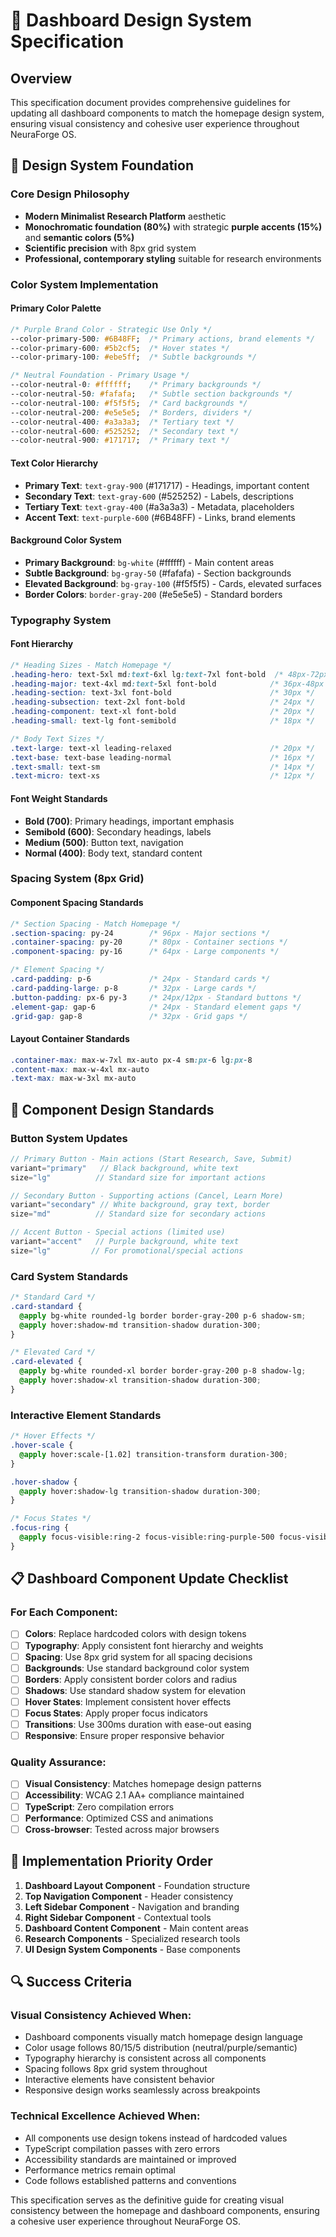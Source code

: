 # 🎨 Dashboard Design System Specification

## Overview

This specification document provides comprehensive guidelines for updating all dashboard components to match the homepage design system, ensuring visual consistency and cohesive user experience throughout NeuraForge OS.

## 🎯 Design System Foundation

### Core Design Philosophy
- **Modern Minimalist Research Platform** aesthetic
- **Monochromatic foundation (80%)** with strategic **purple accents (15%)** and **semantic colors (5%)**
- **Scientific precision** with 8px grid system
- **Professional, contemporary styling** suitable for research environments

### Color System Implementation

#### Primary Color Palette
```css
/* Purple Brand Color - Strategic Use Only */
--color-primary-500: #6B48FF;  /* Primary actions, brand elements */
--color-primary-600: #5b2cf5;  /* Hover states */
--color-primary-100: #ebe5ff;  /* Subtle backgrounds */

/* Neutral Foundation - Primary Usage */
--color-neutral-0: #ffffff;    /* Primary backgrounds */
--color-neutral-50: #fafafa;   /* Subtle section backgrounds */
--color-neutral-100: #f5f5f5;  /* Card backgrounds */
--color-neutral-200: #e5e5e5;  /* Borders, dividers */
--color-neutral-400: #a3a3a3;  /* Tertiary text */
--color-neutral-600: #525252;  /* Secondary text */
--color-neutral-900: #171717;  /* Primary text */
```

#### Text Color Hierarchy
- **Primary Text**: `text-gray-900` (#171717) - Headings, important content
- **Secondary Text**: `text-gray-600` (#525252) - Labels, descriptions
- **Tertiary Text**: `text-gray-400` (#a3a3a3) - Metadata, placeholders
- **Accent Text**: `text-purple-600` (#6B48FF) - Links, brand elements

#### Background Color System
- **Primary Background**: `bg-white` (#ffffff) - Main content areas
- **Subtle Background**: `bg-gray-50` (#fafafa) - Section backgrounds
- **Elevated Background**: `bg-gray-100` (#f5f5f5) - Cards, elevated surfaces
- **Border Colors**: `border-gray-200` (#e5e5e5) - Standard borders

### Typography System

#### Font Hierarchy
```css
/* Heading Sizes - Match Homepage */
.heading-hero: text-5xl md:text-6xl lg:text-7xl font-bold  /* 48px-72px */
.heading-major: text-4xl md:text-5xl font-bold            /* 36px-48px */
.heading-section: text-3xl font-bold                      /* 30px */
.heading-subsection: text-2xl font-bold                   /* 24px */
.heading-component: text-xl font-bold                     /* 20px */
.heading-small: text-lg font-semibold                     /* 18px */

/* Body Text Sizes */
.text-large: text-xl leading-relaxed                      /* 20px */
.text-base: text-base leading-normal                      /* 16px */
.text-small: text-sm                                      /* 14px */
.text-micro: text-xs                                      /* 12px */
```

#### Font Weight Standards
- **Bold (700)**: Primary headings, important emphasis
- **Semibold (600)**: Secondary headings, labels
- **Medium (500)**: Button text, navigation
- **Normal (400)**: Body text, standard content

### Spacing System (8px Grid)

#### Component Spacing Standards
```css
/* Section Spacing - Match Homepage */
.section-spacing: py-24        /* 96px - Major sections */
.container-spacing: py-20      /* 80px - Container sections */
.component-spacing: py-16      /* 64px - Large components */

/* Element Spacing */
.card-padding: p-6             /* 24px - Standard cards */
.card-padding-large: p-8       /* 32px - Large cards */
.button-padding: px-6 py-3     /* 24px/12px - Standard buttons */
.element-gap: gap-6            /* 24px - Standard element gaps */
.grid-gap: gap-8               /* 32px - Grid gaps */
```

#### Layout Container Standards
```css
.container-max: max-w-7xl mx-auto px-4 sm:px-6 lg:px-8
.content-max: max-w-4xl mx-auto
.text-max: max-w-3xl mx-auto
```

## 🧩 Component Design Standards

### Button System Updates
```typescript
// Primary Button - Main actions (Start Research, Save, Submit)
variant="primary"   // Black background, white text
size="lg"          // Standard size for important actions

// Secondary Button - Supporting actions (Cancel, Learn More)
variant="secondary" // White background, gray text, border
size="md"          // Standard size for secondary actions

// Accent Button - Special actions (limited use)
variant="accent"   // Purple background, white text
size="lg"         // For promotional/special actions
```

### Card System Standards
```css
/* Standard Card */
.card-standard {
  @apply bg-white rounded-lg border border-gray-200 p-6 shadow-sm;
  @apply hover:shadow-md transition-shadow duration-300;
}

/* Elevated Card */
.card-elevated {
  @apply bg-white rounded-xl border border-gray-200 p-8 shadow-lg;
  @apply hover:shadow-xl transition-shadow duration-300;
}
```

### Interactive Element Standards
```css
/* Hover Effects */
.hover-scale {
  @apply hover:scale-[1.02] transition-transform duration-300;
}

.hover-shadow {
  @apply hover:shadow-lg transition-shadow duration-300;
}

/* Focus States */
.focus-ring {
  @apply focus-visible:ring-2 focus-visible:ring-purple-500 focus-visible:ring-offset-2;
}
```

## 📋 Dashboard Component Update Checklist

### For Each Component:
- [ ] **Colors**: Replace hardcoded colors with design tokens
- [ ] **Typography**: Apply consistent font hierarchy and weights
- [ ] **Spacing**: Use 8px grid system for all spacing decisions
- [ ] **Backgrounds**: Use standard background color system
- [ ] **Borders**: Apply consistent border colors and radius
- [ ] **Shadows**: Use standard shadow system for elevation
- [ ] **Hover States**: Implement consistent hover effects
- [ ] **Focus States**: Apply proper focus indicators
- [ ] **Transitions**: Use 300ms duration with ease-out easing
- [ ] **Responsive**: Ensure proper responsive behavior

### Quality Assurance:
- [ ] **Visual Consistency**: Matches homepage design patterns
- [ ] **Accessibility**: WCAG 2.1 AA+ compliance maintained
- [ ] **TypeScript**: Zero compilation errors
- [ ] **Performance**: Optimized CSS and animations
- [ ] **Cross-browser**: Tested across major browsers

## 🎯 Implementation Priority Order

1. **Dashboard Layout Component** - Foundation structure
2. **Top Navigation Component** - Header consistency
3. **Left Sidebar Component** - Navigation and branding
4. **Right Sidebar Component** - Contextual tools
5. **Dashboard Content Component** - Main content areas
6. **Research Components** - Specialized research tools
7. **UI Design System Components** - Base components

## 🔍 Success Criteria

### Visual Consistency Achieved When:
- Dashboard components visually match homepage design language
- Color usage follows 80/15/5 distribution (neutral/purple/semantic)
- Typography hierarchy is consistent across all components
- Spacing follows 8px grid system throughout
- Interactive elements have consistent behavior
- Responsive design works seamlessly across breakpoints

### Technical Excellence Achieved When:
- All components use design tokens instead of hardcoded values
- TypeScript compilation passes with zero errors
- Accessibility standards are maintained or improved
- Performance metrics remain optimal
- Code follows established patterns and conventions

This specification serves as the definitive guide for creating visual consistency between the homepage and dashboard components, ensuring a cohesive user experience throughout NeuraForge OS.

